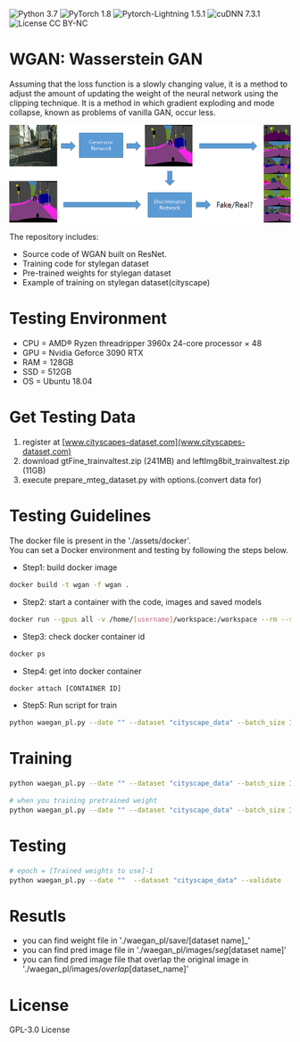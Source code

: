 ![Python 3.7](https://img.shields.io/badge/python-3.7-b0071e.svg?style=plastic)
![PyTorch 1.8](https://img.shields.io/badge/pytorch-1.8-%239e008e.svg?style=plastic)
![Pytorch-Lightning 1.5.1](https://img.shields.io/badge/pytorch_lightning-1.5.1-%239e008e.svg?style=plastic)
![cuDNN 7.3.1](https://img.shields.io/badge/cuda-11.1-2545e6.svg?style=plastic)
![License CC BY-NC](https://img.shields.io/badge/license-GPL_3.0_License-108a00.svg?style=plastic)

# WGAN: Wasserstein GAN
Assuming that the loss function is a slowly changing value, it is a method to adjust the amount of updating the weight of the neural network using the clipping technique. It is a method in which gradient exploding and mode collapse, known as problems of vanilla GAN, occur less.


<p align="center"><img src="assets/assets.png"></p>

The repository includes:
* Source code of WGAN built on ResNet.
* Training code for stylegan dataset
* Pre-trained weights for stylegan dataset
* Example of training on stylegan dataset(cityscape)

# Testing Environment
* CPU = AMD® Ryzen threadripper 3960x 24-core processor × 48
* GPU = Nvidia Geforce 3090 RTX
* RAM = 128GB
* SSD = 512GB
* OS = Ubuntu 18.04

# Get Testing Data
1. register at [www.cityscapes-dataset,com](www.cityscapes-dataset,com)
2. download gtFine_trainvaltest.zip (241MB) and leftImg8bit_trainvaltest.zip (11GB) 
3. execute prepare_mteg_dataset.py with options.(convert data for)

# Testing Guidelines
The docker file is present in the './assets/docker'.  
You can set a Docker environment and testing by following the steps below.

* Step1: build docker image
```bash
docker build -t wgan -f wgan .
```
* Step2: start a container with the code, images and saved models
```bash
docker run --gpus all -v /home/[username]/workspace:/workspace --rm --shm-size=16g -ti wgan
```
* Step3: check docker container id
```bash
docker ps
```
* Step4: get into docker container
```bash
docker attach [CONTAINER ID]
```
* Step5: Run script for train
```bash
python waegan_pl.py --date "" --dataset "cityscape_data" --batch_size 15 --precision 32
```

# Training
```bash
python waegan_pl.py --date "" --dataset "cityscape_data" --batch_size 15 --precision 32
```
```bash
# when you training pretrained weight
python waegan_pl.py --date "" --dataset "cityscape_data" --batch_size 15 --precision 32 --epoch [trained epoch -1]
```
# Testing
```bash
# epoch = [Trained weights to use]-1
python waegan_pl.py --date ""  --dataset "cityscape_data" --validate   --DDP --epoch [trained epoch -1]
```
# Resutls
* you can find weight file in './waegan_pl/save/[dataset name]_'
* you can find pred image file in './waegan_pl/images/_seg_[dataset name]'
* you can find pred image file that overlap the original image in './waegan_pl/images/_overlap_[dataset_name]'

# License
GPL-3.0 License
